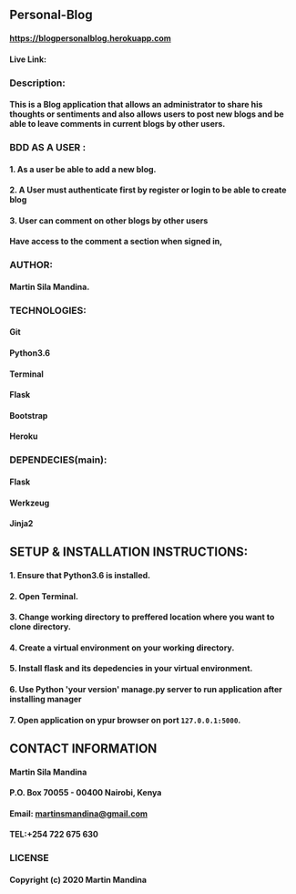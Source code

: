 ## Personal-Blog
#### https://blogpersonalblog.herokuapp.com
#### Live Link:
### Description:
#### This is a Blog application that allows an administrator to share his thoughts or sentiments and also allows users to post new blogs and be able to leave comments in current blogs by other users.
### BDD AS A USER :
#### 1. As a user be able to add a new blog.
#### 2. A User must authenticate first by register or login to be able to create blog
#### 3. User can comment on other blogs by other users
#### Have access to the comment a section when signed in,
### AUTHOR:
#### Martin Sila Mandina.
### TECHNOLOGIES:
#### Git 
#### Python3.6
#### Terminal
#### Flask
#### Bootstrap
#### Heroku
### DEPENDECIES(main):
#### Flask
#### Werkzeug
#### Jinja2
## SETUP & INSTALLATION INSTRUCTIONS:
#### 1. Ensure that Python3.6 is installed.
#### 2. Open Terminal.
#### 3. Change working directory to preffered location where you want to clone directory.
#### 4. Create a virtual environment on your working directory.
#### 5. Install flask and its depedencies in your virtual environment.
#### 6. Use Python 'your version' manage.py server to run application after installing manager
#### 7. Open application on ypur browser on port `127.0.0.1:5000`. 
## CONTACT INFORMATION
#### Martin Sila Mandina
#### P.O. Box 70055 - 00400 Nairobi, Kenya
#### Email: martinsmandina@gmail.com
#### TEL:+254 722 675 630
### LICENSE
#### Copyright (c) 2020 Martin Mandina
